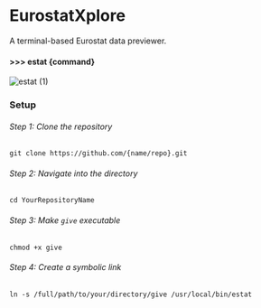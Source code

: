 # EurostatXplore
A terminal-based Eurostat data previewer.

#### >>> estat {command}

![estat (1)](https://github.com/ssdrf/EurostatXplore/assets/138875022/1e788f3e-ad8b-43ec-8c40-d3c5c455e14a)

### Setup

###### Step 1: Clone the repository
``` git clone https://github.com/{name/repo}.git ```

###### Step 2: Navigate into the directory
``` cd YourRepositoryName ```

###### Step 3: Make `give` executable
``` chmod +x give ```

###### Step 4: Create a symbolic link
``` ln -s /full/path/to/your/directory/give /usr/local/bin/estat ```

